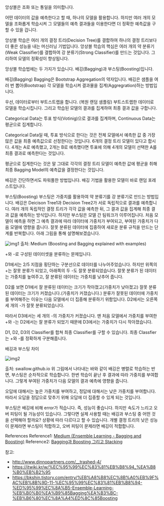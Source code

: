 앙상블은 조화 또는 통일을 의미합니다.

어떤 데이터의 값을 예측한다고 할 때, 하나의 모델을 활용합니다.
하지만 여러 개의 모델을 조화롭게 학습시켜 그 모델들의 예측 결과들을 이용한다면 더 정확한 예측값을 구할 수 있을 겁니다.

앙상블 학습은 여러 개의 결정 트리(Decision Tree)를 결합하여 하나의 결정 트리보다 더 좋은 성능을 내는 머신러닝 기법입니다.
앙상블 학습의 핵심은 여러 개의 약 분류기 (Weak Classifier)를 결합하여 강 분류기(Strong Classifier)를 만드는 것입니다.
그리하여 모델의 정확성이 향상됩니다.

앙상블 학습법에는 두 가지가 있습니다.
배깅(Bagging)과 부스팅(Boosting)입니다.

배깅(Bagging)
Bagging은 Bootstrap Aggregation의 약자입니다. 
배깅은 샘플을 여러 번 뽑아(Bootstrap) 각 모델을 학습시켜 결과물을 집계(Aggregration)하는 방법입니다.

우선, 데이터로부터 부트스트랩을 합니다.
(복원 랜덤 샘플링) 부트스트랩한 데이터로 모델을 학습시킵니다.
그리고 학습된 모델의 결과를 집계하여 최종 결과 값을 구합니다.

Categorical Data는 투표 방식(Votinig)으로 결과를 집계하며, Continuous Data는 평균으로 집계합니다.

Categorical Data일 때, 투표 방식으로 한다는 것은 전체 모델에서 예측한 값 중 가장 많은 값을 최종 예측값으로 선정한다는 것입니다. 6개의 결정 트리 모델이 있다고 합시다.
4개는 A로 예측했고, 2개는 B로 예측했다면 투표에 의해 4개의 모델이 선택한 A를 최종 결과로 예측한다는 것입니다. 

평균으로 집계한다는 것은 말 그대로 각각의 결정 트리 모델이 예측한 값에 평균을 취해 최종 Bagging Model의 예측값을 결정한다는 것입니다.

배깅은 간단하면서도 파워풀한 방법입니다. 배깅 기법을 활용한 모델이 바로 랜덤 포레스트입니다.

부스팅(Boosting)
부스팅은 가중치를 활용하여 약 분류기를 강 분류기로 만드는 방법입니다. 배깅은 Deicison Tree1과 Decision Tree2가 서로 독립적으로 결과를 예측합니다. 여러 개의 독립적인 결정 트리가 각각 값을 예측한 뒤, 그 결과 값을 집계해 최종 결과 값을 예측하는 방식입니다. 하지만 부스팅은 모델 간 팀워크가 이루어집니다. 처음 모델이 예측을 하면 그 예측 결과에 따라 데이터에 가중치가 부여되고, 부여된 가중치가 다음 모델에 영향을 줍니다. 잘못 분류된 데이터에 집중하여 새로운 분류 규칙을 만드는 단계를 반복합니다. 아래 그림을 통해 설명해보겠습니다.

![img1](https://img1.daumcdn.net/thumb/R1280x0/?scode=mtistory2&fname=https%3A%2F%2Fblog.kakaocdn.net%2Fdn%2FkCejr%2FbtqyghvqEZB%2F9o3rKTEsuSIDHEfelYFJlk%2Fimg.png)
출처: Medium (Boosting and Bagging explained with examples)

+와 -로 구성된 데이터셋을 분류하는 문제입니다.

D1에서는 2/5 지점을 횡단하는 구분선으로 데이터를 나누어주었습니다.
하지만 위쪽의 +는 잘못 분류가 되었고, 아래쪽의 두 -도 잘못 분류되었습니다. 잘못 분류가 된 데이터는 가중치를 높여주고, 잘 분류된 데이터는 가중치를 낮추어 줍니다.

D2를 보면 D1에서 잘 분류된 데이터는 크기가 작아졌고(가중치가 낮아졌고) 잘못 분류된 데이터는 크기가 커졌습니다.(가중치가 커졌습니다.) 분류가 잘못된 데이터에 가중치를 부여해주는 이유는 다음 모델에서 더 집중해 분류하기 위함입니다. D2에서는 오른쪽 세 개의 -가 잘못 분류되었습니다.

따라서 D3에서는 세 개의 -의 가중치가 커졌습니다. 맨 처음 모델에서 가중치를 부여한 +와 -는 D2에서는 잘 분류가 되었기 때문에 D3에서는 가중치가 다시 작아졌습니다.

D1, D2, D3의 Classifier를 합쳐 최종 Classifier를 구할 수 있습니다. 최종 Classfier는 +와 -를 정확하게 구분해줍니다.

배깅과 부스팅 차이 

![img2](https://img1.daumcdn.net/thumb/R1280x0/?scode=mtistory2&fname=https%3A%2F%2Fblog.kakaocdn.net%2Fdn%2Fbwr6JW%2FbtqygiHRbRk%2Fcy5hbDAPpTjCG7xa6UWxi0%2Fimg.png)

출처: swallow.github.io
위 그림에서 나타내는 바와 같이 배깅은 병렬로 학습하는 반면, 부스팅은 순차적으로 학습합니다.
한번 학습이 끝난 후 결과에 따라 가중치를 부여합니다. 그렇게 부여된 가중치가 다음 모델의 결과 예측에 영향을 줍니다.

오답에 대해서는 높은 가중치를 부여하고, 정답에 대해서는 낮은 가중치를 부여합니다. 따라서 오답을 정답으로 맞추기 위해 오답에 더 집중할 수 있게 되는 것입니다. 

부스팅은 배깅에 비해 error가 적습니다. 즉, 성능이 좋습니다. 하지만 속도가 느리고 오버 피팅이 될 가능성이 있습니다. 그렇다면 실제 사용할 때는 배깅과 부스팅 중 어떤 것을 선택해야 할까요? 상황에 따라 다르다고 할 수 있습니다. 개별 결정 트리의 낮은 성능이 문제라면 부스팅이 적합하고, 오버 피팅이 문제라면 배깅이 적합합니다.

References
Reference1: [Medium (Ensemble Learning - Bagging and Boosting)](https://becominghuman.ai/ensemble-learning-bagging-and-boosting-d20f38be9b1e)
Reference2: [Bagging과 Boosting 그리고 Stacking](https://swalloow.github.io/bagging-boosting/)

참고:
- http://www.dinnopartners.com/__trashed-4/
- https://itwiki.kr/w/%EC%95%99%EC%83%81%EB%B8%94_%EA%B8%B0%EB%B2%95
- https://bkshin.tistory.com/entry/%EB%A8%B8%EC%8B%A0%EB%9F%AC%EB%8B%9D-11-%EC%95%99%EC%83%81%EB%B8%94-%ED%95%99%EC%8A%B5-Ensemble-Learning-%EB%B0%B0%EA%B9%85Bagging%EA%B3%BC-%EB%B6%80%EC%8A%A4%ED%8C%85Boosting
